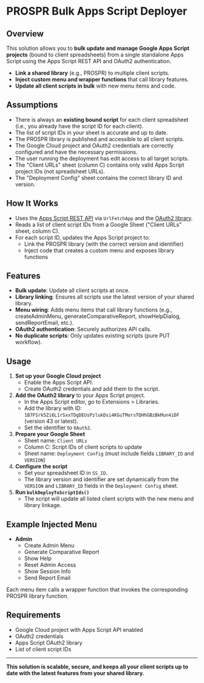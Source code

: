 # PROSPR Bulk Apps Script Deployer

## Overview
This solution allows you to **bulk update and manage Google Apps Script projects** (bound to client spreadsheets) from a single standalone Apps Script using the Apps Script REST API and OAuth2 authentication.

- **Link a shared library** (e.g., PROSPR) to multiple client scripts.
- **Inject custom menu and wrapper functions** that call library features.
- **Update all client scripts in bulk** with new menu items and code.

## Assumptions
- There is always an **existing bound script** for each client spreadsheet (i.e., you already have the script ID for each client).
- The list of script IDs in your sheet is accurate and up to date.
- The PROSPR library is published and accessible to all client scripts.
- The Google Cloud project and OAuth2 credentials are correctly configured and have the necessary permissions.
- The user running the deployment has edit access to all target scripts.
- The "Client URLs" sheet (column C) contains only valid Apps Script project IDs (not spreadsheet URLs).
- The "Deployment Config" sheet contains the correct library ID and version.

## How It Works
- Uses the [Apps Script REST API](https://developers.google.com/apps-script/api/reference/rest) via `UrlFetchApp` and the [OAuth2 library](https://github.com/googleworkspace/apps-script-oauth2).
- Reads a list of client script IDs from a Google Sheet ("Client URLs" sheet, column C).
- For each script ID, updates the Apps Script project to:
  - Link the PROSPR library (with the correct version and identifier)
  - Inject code that creates a custom menu and exposes library functions

## Features
- **Bulk update**: Update all client scripts at once.
- **Library linking**: Ensures all scripts use the latest version of your shared library.
- **Menu wiring**: Adds menu items that call library functions (e.g., createAdminMenu, generateComparativeReport, showHelpDialog, sendReportEmail, etc.).
- **OAuth2 authentication**: Securely authorizes API calls.
- **No duplicate scripts**: Only updates existing scripts (pure PUT workflow).

## Usage
1. **Set up your Google Cloud project**
   - Enable the Apps Script API.
   - Create OAuth2 credentials and add them to the script.
2. **Add the OAuth2 library** to your Apps Script project.
   - In the Apps Script editor, go to Extensions > Libraries.
   - Add the library with ID: `1B7FSrk5Zi6L1rSxxTDgDEUsPzlukDsi4KGuTMorsTQHhGBzBkMun4iDF` (version 43 or latest).
   - Set the identifier to `OAuth2`.
3. **Prepare your Google Sheet**
   - Sheet name: `Client URLs`
   - Column C: Script IDs of client scripts to update
   - Sheet name: `Deployment Config` (must include fields `LIBRARY_ID` and `VERSION`)
4. **Configure the script**
   - Set your spreadsheet ID in `SS_ID`.
   - The library version and identifier are set dynamically from the `VERSION` and `LIBRARY_ID` fields in the `Deployment Config` sheet.
5. **Run `bulkDeployToScriptIds()`**
   - The script will update all listed client scripts with the new menu and library linkage.

## Example Injected Menu
- **Admin**
  - Create Admin Menu
  - Generate Comparative Report
  - Show Help
  - Reset Admin Access
  - Show Session Info
  - Send Report Email

Each menu item calls a wrapper function that invokes the corresponding PROSPR library function.

## Requirements
- Google Cloud project with Apps Script API enabled
- OAuth2 credentials
- Apps Script OAuth2 library
- List of client script IDs

---
**This solution is scalable, secure, and keeps all your client scripts up to date with the latest features from your shared library.** 